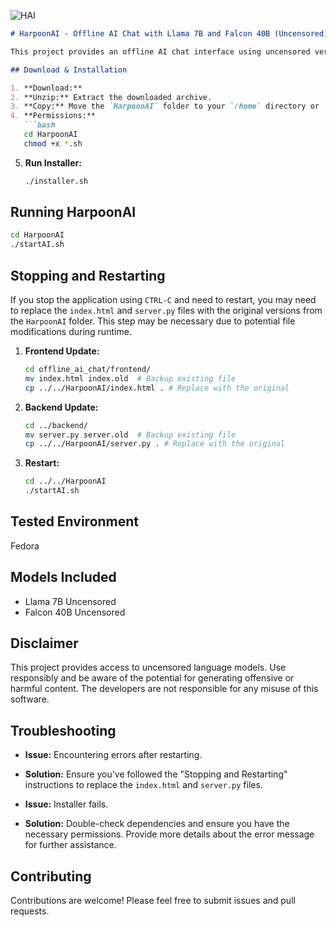 ![HAI](https://github.com/user-attachments/assets/d07b1ae0-3d9e-46ca-8fab-c4c22a046771)

```markdown
# HarpoonAI - Offline AI Chat with Llama 7B and Falcon 40B (Uncensored)

This project provides an offline AI chat interface using uncensored versions of Llama 7B and Falcon 40B.

## Download & Installation

1. **Download:**
2. **Unzip:** Extract the downloaded archive.
3. **Copy:** Move the `HarpoonAI` folder to your `/home` directory or `/opt`.
4. **Permissions:**
   ```bash
   cd HarpoonAI
   chmod +x *.sh
   ```
5. **Run Installer:**
   ```bash
   ./installer.sh
   ```

## Running HarpoonAI

```bash
cd HarpoonAI
./startAI.sh
```

## Stopping and Restarting

If you stop the application using `CTRL-C` and need to restart, you may need to replace the `index.html` and `server.py` files with the original versions from the `HarpoonAI` folder.  This step may be necessary due to potential file modifications during runtime.

1. **Frontend Update:**
   ```bash
   cd offline_ai_chat/frontend/
   mv index.html index.old  # Backup existing file
   cp ../../HarpoonAI/index.html . # Replace with the original
   ```
2. **Backend Update:**
   ```bash
   cd ../backend/
   mv server.py server.old  # Backup existing file
   cp ../../HarpoonAI/server.py . # Replace with the original
   ```
3. **Restart:**
   ```bash
   cd ../../HarpoonAI
   ./startAI.sh
   ```

## Tested Environment

Fedora

## Models Included

* Llama 7B Uncensored
* Falcon 40B Uncensored


## Disclaimer

This project provides access to uncensored language models.  Use responsibly and be aware of the potential for generating offensive or harmful content.  The developers are not responsible for any misuse of this software.


## Troubleshooting

* **Issue:**  Encountering errors after restarting.
* **Solution:**  Ensure you've followed the "Stopping and Restarting" instructions to replace the `index.html` and `server.py` files.

* **Issue:** Installer fails.
* **Solution:** Double-check dependencies and ensure you have the necessary permissions. Provide more details about the error message for further assistance.


## Contributing

Contributions are welcome! Please feel free to submit issues and pull requests.

